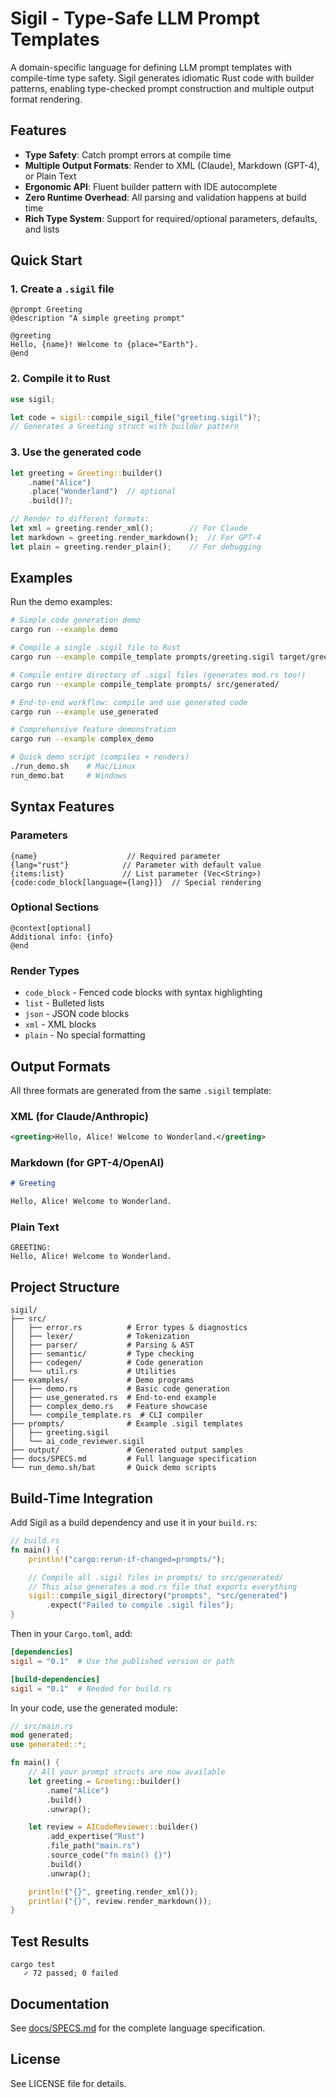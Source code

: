 # Sigil - Type-Safe LLM Prompt Templates

A domain-specific language for defining LLM prompt templates with compile-time type safety. Sigil generates idiomatic Rust code with builder patterns, enabling type-checked prompt construction and multiple output format rendering.

## Features

- **Type Safety**: Catch prompt errors at compile time
- **Multiple Output Formats**: Render to XML (Claude), Markdown (GPT-4), or Plain Text
- **Ergonomic API**: Fluent builder pattern with IDE autocomplete
- **Zero Runtime Overhead**: All parsing and validation happens at build time
- **Rich Type System**: Support for required/optional parameters, defaults, and lists

## Quick Start

### 1. Create a `.sigil` file

```sigil
@prompt Greeting
@description "A simple greeting prompt"

@greeting
Hello, {name}! Welcome to {place="Earth"}.
@end
```

### 2. Compile it to Rust

```rust
use sigil;

let code = sigil::compile_sigil_file("greeting.sigil")?;
// Generates a Greeting struct with builder pattern
```

### 3. Use the generated code

```rust
let greeting = Greeting::builder()
    .name("Alice")
    .place("Wonderland")  // optional
    .build()?;

// Render to different formats:
let xml = greeting.render_xml();        // For Claude
let markdown = greeting.render_markdown();  // For GPT-4
let plain = greeting.render_plain();    // For debugging
```

## Examples

Run the demo examples:

```bash
# Simple code generation demo
cargo run --example demo

# Compile a single .sigil file to Rust
cargo run --example compile_template prompts/greeting.sigil target/greeting.rs

# Compile entire directory of .sigil files (generates mod.rs too!)
cargo run --example compile_template prompts/ src/generated/

# End-to-end workflow: compile and use generated code
cargo run --example use_generated

# Comprehensive feature demonstration
cargo run --example complex_demo

# Quick demo script (compiles + renders)
./run_demo.sh    # Mac/Linux
run_demo.bat     # Windows
```

## Syntax Features

### Parameters

```sigil
{name}                    // Required parameter
{lang="rust"}            // Parameter with default value
{items:list}             // List parameter (Vec<String>)
{code:code_block[language={lang}]}  // Special rendering
```

### Optional Sections

```sigil
@context[optional]
Additional info: {info}
@end
```

### Render Types

- `code_block` - Fenced code blocks with syntax highlighting
- `list` - Bulleted lists
- `json` - JSON code blocks
- `xml` - XML blocks
- `plain` - No special formatting

## Output Formats

All three formats are generated from the same `.sigil` template:

### XML (for Claude/Anthropic)

```xml
<greeting>Hello, Alice! Welcome to Wonderland.</greeting>
```

### Markdown (for GPT-4/OpenAI)

```markdown
# Greeting

Hello, Alice! Welcome to Wonderland.
```

### Plain Text

```
GREETING:
Hello, Alice! Welcome to Wonderland.
```

## Project Structure

```
sigil/
├── src/
│   ├── error.rs          # Error types & diagnostics
│   ├── lexer/            # Tokenization
│   ├── parser/           # Parsing & AST
│   ├── semantic/         # Type checking
│   ├── codegen/          # Code generation
│   └── util.rs           # Utilities
├── examples/             # Demo programs
│   ├── demo.rs           # Basic code generation
│   ├── use_generated.rs  # End-to-end example
│   ├── complex_demo.rs   # Feature showcase
│   └── compile_template.rs  # CLI compiler
├── prompts/              # Example .sigil templates
│   ├── greeting.sigil
│   └── ai_code_reviewer.sigil
├── output/               # Generated output samples
├── docs/SPECS.md         # Full language specification
└── run_demo.sh/bat       # Quick demo scripts
```

## Build-Time Integration

Add Sigil as a build dependency and use it in your `build.rs`:

```rust
// build.rs
fn main() {
    println!("cargo:rerun-if-changed=prompts/");

    // Compile all .sigil files in prompts/ to src/generated/
    // This also generates a mod.rs file that exports everything
    sigil::compile_sigil_directory("prompts", "src/generated")
        .expect("Failed to compile .sigil files");
}
```

Then in your `Cargo.toml`, add:

```toml
[dependencies]
sigil = "0.1"  # Use the published version or path

[build-dependencies]
sigil = "0.1"  # Needed for build.rs
```

In your code, use the generated module:

```rust
// src/main.rs
mod generated;
use generated::*;

fn main() {
    // All your prompt structs are now available
    let greeting = Greeting::builder()
        .name("Alice")
        .build()
        .unwrap();

    let review = AICodeReviewer::builder()
        .add_expertise("Rust")
        .file_path("main.rs")
        .source_code("fn main() {}")
        .build()
        .unwrap();

    println!("{}", greeting.render_xml());
    println!("{}", review.render_markdown());
}
```

## Test Results

```
cargo test
   ✓ 72 passed; 0 failed
```

## Documentation

See [docs/SPECS.md](docs/SPECS.md) for the complete language specification.

## License

See LICENSE file for details.
